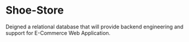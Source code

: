 # Shoe-Store
Deigned a relational database that will provide backend engineering and support for E-Commerce Web Application.
